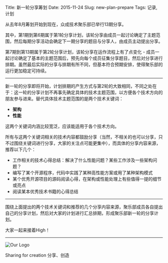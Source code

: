 Title: 新一轮分享筹划
Date: 2015-11-24
Slug: new-plan-prepare
Tags: 记录, 计划

从去年8月筹划开始到现在，众成技术聚乐部已举行13期分享。

其中，第1期到第6期属于第1轮分享计划，该轮分享由成员一起讨论确定了主题范围，然后每期分享活动会确定下一期分享的题目与分享人，由成员主动提出分享。

第7期到第13期属于第2轮分享计划，该轮分享在运作流程上有了点变化 - 成员一起讨论确定了基本的主题范围后，预先向每个成员征集分享题目，然后对分享进行排期。虽然最后实际的分享与排期有所不同，但基本符合预期安排，使得聚乐部的运行更加稳定可持续。

------

新一轮的分享即将开始，计划排期的产生方式与第2轮的大致相同，不同之处在于：这一轮的分享计划不再事先确定具体的技术主题范围，以方便各个技术方向的朋友参与进来。替代具体技术主题范围的是两个技术关键词：

- **架构**
- **性能**

这两个关键词内涵比较宽泛，应该能适用于各个技术方向。

所有与这两个关键词相关的技术内容都鼓励分享（当然，不相关的也可以分享，只不过围绕关键词进行分享，大家的关注点可能更集中），而具体的分享内容来源，推荐以下几个：

- 工作相关的技术心得总结：解决了什么性能问题？某些工作涉及一些架构问题？
- 编写了某个开源程序，代码中实践了某种高性能方案或用了某种架构模式
- 某个优秀开源项目的源码阅读心得，在架构或性能处理上有些值得一提的细节或亮点
- 阅读某本优秀技术书籍的心得总结

------

围绕上面提出的两个技术关键词和推荐的几个分享内容来源，聚乐部成员各自提出自己的分享计划，然后对大家的计划进行汇总排期，形成聚乐部新一轮的分享计划。

大家一起来接着High！

------

![Our Logo](https://avatars0.githubusercontent.com/u/8257757?v=3&amp;s=200)

Sharing for creation 分享、创造


